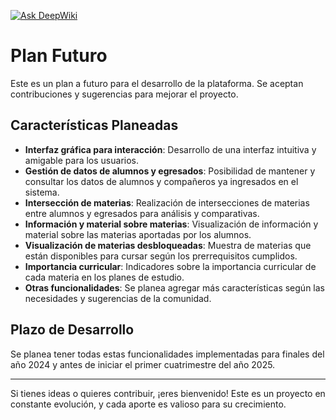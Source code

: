 [![Ask DeepWiki](https://deepwiki.com/badge.svg)](https://deepwiki.com/W3-Briel/unpaz-carrera-herramienta)



# Plan Futuro

Este es un plan a futuro para el desarrollo de la plataforma. Se aceptan contribuciones y sugerencias para mejorar el proyecto.

## Características Planeadas

- **Interfaz gráfica para interacción**: Desarrollo de una interfaz intuitiva y amigable para los usuarios.
- **Gestión de datos de alumnos y egresados**: Posibilidad de mantener y consultar los datos de alumnos y compañeros ya ingresados en el sistema.
- **Intersección de materias**: Realización de intersecciones de materias entre alumnos y egresados para análisis y comparativas.
- **Información y material sobre materias**: Visualización de información y material sobre las materias aportadas por los alumnos.
- **Visualización de materias desbloqueadas**: Muestra de materias que están disponibles para cursar según los prerrequisitos cumplidos.
- **Importancia curricular**: Indicadores sobre la importancia curricular de cada materia en los planes de estudio.
- **Otras funcionalidades**: Se planea agregar más características según las necesidades y sugerencias de la comunidad.

## Plazo de Desarrollo

Se planea tener todas estas funcionalidades implementadas para finales del año 2024 y antes de iniciar el primer cuatrimestre del año 2025.

---

Si tienes ideas o quieres contribuir, ¡eres bienvenido! Este es un proyecto en constante evolución, y cada aporte es valioso para su crecimiento.
